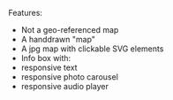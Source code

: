 Features:

- Not a geo-referenced map
- A handdrawn "map"
- A jpg map with clickable SVG elements
- Info box with:
 - responsive text
 - responsive photo carousel
 - responsive audio player